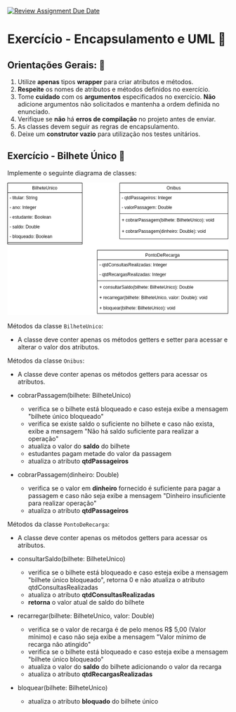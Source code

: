 [![Review Assignment Due Date](https://classroom.github.com/assets/deadline-readme-button-22041afd0340ce965d47ae6ef1cefeee28c7c493a6346c4f15d667ab976d596c.svg)](https://classroom.github.com/a/qSwE2XQu)
# Exercício - Encapsulamento e UML 📎

## Orientações Gerais: 🚨
1. Utilize **apenas** tipos **wrapper** para criar atributos e métodos.
2. **Respeite** os nomes de atributos e métodos definidos no exercício.
3. Tome **cuidado** com os **argumentos** especificados no exercício.
   **Não** adicione argumentos não solicitados e mantenha a ordem definida no enunciado.
4. Verifique se **não** há **erros de compilação** no projeto antes de enviar.
5. As classes devem seguir as regras de encapsulamento.
6. Deixe um **construtor vazio** para utilização nos testes unitários.

## Exercício - Bilhete Único 🚩

Implemente o seguinte diagrama de classes:

![image](diagrama/bilhete-unico.png)

Métodos da classe `BilheteUnico`:

* A classe deve conter apenas os métodos getters e setter para acessar e alterar o valor dos atributos.

Métodos da classe `Onibus`:

* A classe deve conter apenas os métodos getters para acessar os atributos.


* cobrarPassagem(bilhete: BilheteUnico)
  * verifica se o bilhete está bloqueado e caso esteja exibe a mensagem
    "bilhete único bloqueado"
  * verifica se existe saldo o suficiente no bilhete e caso não exista, 
  exibe a mensagem "Não há saldo suficiente para realizar a operação"
  * atualiza o valor do **saldo** do bilhete
  * estudantes pagam metade do valor da passagem
  * atualiza o atributo **qtdPassageiros**


* cobrarPassagem(dinheiro: Double)
  * verifica se o valor em **dinheiro** fornecido é suficiente para pagar a passagem e caso 
  não seja exibe a mensagem "Dinheiro insuficiente para realizar operação"
  * atualiza o atributo **qtdPassageiros**

  
Métodos da classe `PontoDeRecarga`:

* A classe deve conter apenas os métodos getters para acessar os atributos.


* consultarSaldo(bilhete: BilheteUnico)
  * verifica se o bilhete está bloqueado e caso esteja exibe a mensagem
    "bilhete único bloqueado", retorna 0 e não atualiza o atributo qtdConsultasRealizadas
  * atualiza o atributo **qtdConsultasRealizadas**
  * **retorna** o valor atual de saldo do bilhete


* recarregar(bilhete: BilheteUnico, valor: Double)
  * verifica se o valor de recarga é de pelo menos R$ 5,00 (Valor mínimo) e caso não seja
  exibe a mensagem "Valor mínimo de recarga não atingido"
  * verifica se o bilhete está bloqueado e caso esteja exibe a mensagem
  "bilhete único bloqueado"
  * atualiza o valor do **saldo** do bilhete adicionando o valor da recarga
  * atualiza o atributo **qtdRecargasRealizadas**


* bloquear(bilhete: BilheteUnico)
  * atualiza o atributo **bloquado** do bilhete único


